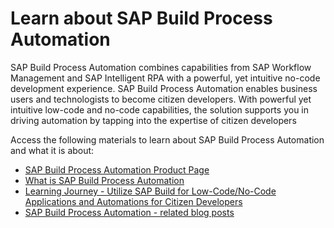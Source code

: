# Learn about SAP Build Process Automation

SAP Build Process Automation combines capabilities from SAP Workflow Management and SAP Intelligent RPA with a powerful, yet intuitive no-code development experience. SAP Build Process Automation enables business users and technologists to become citizen developers. With powerful yet intuitive low-code and no-code capabilities, the solution supports you in driving automation by tapping into the expertise of citizen developers

Access the following materials to learn about SAP Build Process Automation and what it is about:
* [SAP Build Process Automation Product Page](https://help.sap.com/docs/PROCESS_AUTOMATION)
* [What is SAP Build Process Automation](https://help.sap.com/docs/PROCESS_AUTOMATION/a331c4ef0a9d48a89c779fd449c022e7/c20b4e77201b4cde9ce4227e21850deb.html)
* [Learning Journey - Utilize SAP Build for Low-Code/No-Code Applications and Automations for Citizen Developers](https://learning.sap.com/learning-journey/utilize-sap-build-for-low-code-no-code-applications-and-automations-for-citizen-developers)
* [SAP Build Process Automation - related blog posts](https://blogs.sap.com/tags/696134d1-d791-44ba-9c1e-015db339e9a9/)




